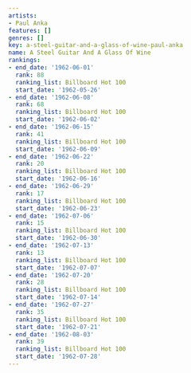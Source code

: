 ```yaml
---
artists:
- Paul Anka
features: []
genres: []
key: a-steel-guitar-and-a-glass-of-wine-paul-anka
name: A Steel Guitar And A Glass Of Wine
rankings:
- end_date: '1962-06-01'
  rank: 88
  ranking_list: Billboard Hot 100
  start_date: '1962-05-26'
- end_date: '1962-06-08'
  rank: 68
  ranking_list: Billboard Hot 100
  start_date: '1962-06-02'
- end_date: '1962-06-15'
  rank: 41
  ranking_list: Billboard Hot 100
  start_date: '1962-06-09'
- end_date: '1962-06-22'
  rank: 20
  ranking_list: Billboard Hot 100
  start_date: '1962-06-16'
- end_date: '1962-06-29'
  rank: 17
  ranking_list: Billboard Hot 100
  start_date: '1962-06-23'
- end_date: '1962-07-06'
  rank: 15
  ranking_list: Billboard Hot 100
  start_date: '1962-06-30'
- end_date: '1962-07-13'
  rank: 13
  ranking_list: Billboard Hot 100
  start_date: '1962-07-07'
- end_date: '1962-07-20'
  rank: 28
  ranking_list: Billboard Hot 100
  start_date: '1962-07-14'
- end_date: '1962-07-27'
  rank: 35
  ranking_list: Billboard Hot 100
  start_date: '1962-07-21'
- end_date: '1962-08-03'
  rank: 39
  ranking_list: Billboard Hot 100
  start_date: '1962-07-28'
---
```



